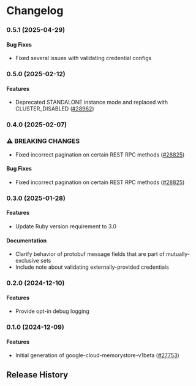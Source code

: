 # Changelog

### 0.5.1 (2025-04-29)

#### Bug Fixes

* Fixed several issues with validating credential configs 

### 0.5.0 (2025-02-12)

#### Features

* Deprecated STANDALONE instance mode and replaced with CLUSTER_DISABLED ([#28962](https://github.com/googleapis/google-cloud-ruby/issues/28962)) 

### 0.4.0 (2025-02-07)

### ⚠ BREAKING CHANGES

* Fixed incorrect pagination on certain REST RPC methods ([#28825](https://github.com/googleapis/google-cloud-ruby/issues/28825))

#### Bug Fixes

* Fixed incorrect pagination on certain REST RPC methods ([#28825](https://github.com/googleapis/google-cloud-ruby/issues/28825)) 

### 0.3.0 (2025-01-28)

#### Features

* Update Ruby version requirement to 3.0 
#### Documentation

* Clarify behavior of protobuf message fields that are part of mutually-exclusive sets 
* Include note about validating externally-provided credentials 

### 0.2.0 (2024-12-10)

#### Features

* Provide opt-in debug logging 

### 0.1.0 (2024-12-09)

#### Features

* Initial generation of google-cloud-memorystore-v1beta ([#27753](https://github.com/googleapis/google-cloud-ruby/issues/27753)) 

## Release History
